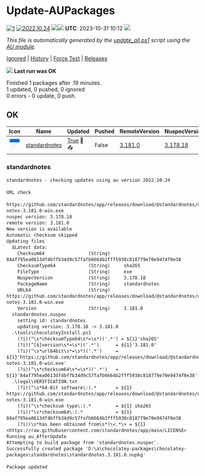 # Update-AUPackages
[![1](https://img.shields.io/badge/AU%20packages-1-red.svg)](#ok)
[![2022.10.24](https://img.shields.io/badge/AU-2022.10.24-blue.svg)](https://www.powershellgallery.com/packages/AU)
[![](http://transparent-favicon.info/favicon.ico)](#)[![](http://transparent-favicon.info/favicon.ico)](#)
**UTC**: 2023-10-31 10:12 [![](http://transparent-favicon.info/favicon.ico)](#) [](https://github.com/)

_This file is automatically generated by the [update_all.ps1](https://github.com/majkinetor/au-packages-template/blob/master/update_all.ps1) script using the [AU module](https://github.com/majkinetor/au)._

[Ignored](#ignored) | [History](#update-history) | [Force Test](https://gist.github.com/) | [Releases](https://github.com//tags)

<img src='https://cdn.jsdelivr.net/gh/majkinetor/au@master/AU/Plugins/Report/r_ok.png' width='24'> **Last run was OK**

Finished 1 packages after .19 minutes.  
1 updated, 0 pushed, 0 ignored  
0 errors - 0 update, 0 push.  


## OK


|Icon|Name|Updated|Pushed|RemoteVersion|NuspecVersion|
|---|---|---|---|---|---|
|<img src="https://raw.githubusercontent.com/standardnotes/app/main/packages/desktop/build/icon/Icon-512x512.png" width="32" height="32"/>|[standardnotes](https://chocolatey.org/packages/standardnotes/3.181.0)|[True](#standardnotes) &#x1F538; &#x1F4E5;|False|[3.181.0](https://standardnotes.com)|[3.178.18](https://github.com/USERNAME/REPOSITORY-NAME/tree/master/automatic/standardnotes)|


### standardnotes



```
standardnotes - checking updates using au version 2022.10.24

URL check
  https://github.com/standardnotes/app/releases/download/@standardnotes/desktop@3.181.0/standard-notes-3.181.0-win.exe
nuspec version: 3.178.18
remote version: 3.181.0
New version is available
Automatic checksum skipped
Updating files
  $Latest data:
    Checksum64                (String)     84af795ea0613df4bffb34d9c57fafb6664b2fff5938c818779e70e9474f0e38
    ChecksumType64            (String)     sha265
    FileType                  (String)     exe
    NuspecVersion             (String)     3.178.18
    PackageName               (String)     standardnotes
    URL64                     (String)     https://github.com/standardnotes/app/releases/download/@standardnotes/desktop@3.181.0/standard-notes-3.181.0-win.exe
    Version                   (String)     3.181.0
  standardnotes.nuspec
    setting id: standardnotes
    updating version: 3.178.18 -> 3.181.0
  .\tools\chocolateyInstall.ps1
    (?i)(^\s*checksumType64\s*=\s*)('.*') = ${1}'sha265'
    (?i)(^[$]version\s*=\s*)('.*')      = ${1}'3.181.0'
    (?i)(^\s*url64bit\s*=\s*)('.*')     = ${1}'https://github.com/standardnotes/app/releases/download/@standardnotes/desktop@3.181.0/standard-notes-3.181.0-win.exe'
    (?i)(^\s*checksum64\s*=\s*)('.*')   = ${1}'84af795ea0613df4bffb34d9c57fafb6664b2fff5938c818779e70e9474f0e38'
  .\legal\VERIFICATION.txt
    (?i)(^\s*64-Bit software\:).*       = ${1} https://github.com/standardnotes/app/releases/download/@standardnotes/desktop@3.181.0/standard-notes-3.181.0-win.exe
    (?i)(^\s*checksum type\:).*         = ${1} sha265
    (?i)(^\s*checksum64\:).*            = ${1} 84af795ea0613df4bffb34d9c57fafb6664b2fff5938c818779e70e9474f0e38
    (?i)(\s*has been obtained from\s*)\<.*\> = ${1}<https://raw.githubusercontent.com/standardnotes/app/main/LICENSE>
Running au_AfterUpdate
Attempting to build package from 'standardnotes.nuspec'.
Successfully created package 'D:\a\chocolatey-packages\chocolatey-packages\standardnotes\standardnotes.3.181.0.nupkg'

Package updated
```

